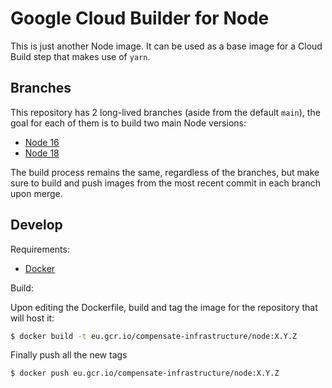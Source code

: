 # Google Cloud Builder for Node

This is just another Node image. It can be used as a base image for a Cloud
Build step that makes use of `yarn`.

## Branches

This repository has 2 long-lived branches (aside from the default `main`), the
goal for each of them is to build two main Node versions:

- [Node 16](https://github.com/Compensate-Operations/carbon/tree/node-16)
- [Node 18](https://github.com/Compensate-Operations/carbon/tree/node-18)

The build process remains the same, regardless of the branches, but make sure to
build and push images from the most recent commit in each branch upon merge.

## Develop

Requirements:

- [Docker](https://docs.docker.com/get-docker/)

Build:

Upon editing the Dockerfile, build and tag the image for the repository that
will host it:

```sh
$ docker build -t eu.gcr.io/compensate-infrastructure/node:X.Y.Z
```

Finally push all the new tags

```sh
$ docker push eu.gcr.io/compensate-infrastructure/node:X.Y.Z
```


